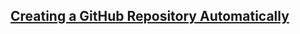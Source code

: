 <!-- Automatic Repo Creation -->
<section
id="automatic-repo-creation"
aria-labelledby="automatic-repo-creation"
data-item="Automatic Repo Creation"
>
<h2><a href="#automatic-repo-creation">Creating a GitHub Repository Automatically</a></h2>


</section>